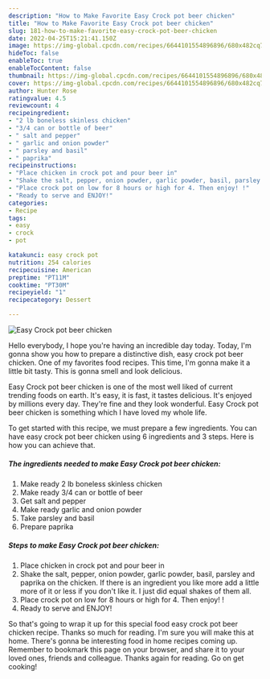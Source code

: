 ```yaml
---
description: "How to Make Favorite Easy Crock pot beer chicken"
title: "How to Make Favorite Easy Crock pot beer chicken"
slug: 181-how-to-make-favorite-easy-crock-pot-beer-chicken
date: 2022-04-25T15:21:41.150Z
image: https://img-global.cpcdn.com/recipes/6644101554896896/680x482cq70/easy-crock-pot-beer-chicken-recipe-main-photo.jpg
hideToc: false
enableToc: true
enableTocContent: false
thumbnail: https://img-global.cpcdn.com/recipes/6644101554896896/680x482cq70/easy-crock-pot-beer-chicken-recipe-main-photo.jpg
cover: https://img-global.cpcdn.com/recipes/6644101554896896/680x482cq70/easy-crock-pot-beer-chicken-recipe-main-photo.jpg
author: Hunter Rose
ratingvalue: 4.5
reviewcount: 4
recipeingredient:
- "2 lb boneless skinless chicken"
- "3/4 can or bottle of beer"
- " salt and pepper"
- " garlic and onion powder"
- " parsley and basil"
- " paprika"
recipeinstructions:
- "Place chicken in crock pot and pour beer in"
- "Shake the salt, pepper, onion powder, garlic powder, basil, parsley and paprika on the chicken. If there is an ingredient you like more add a little more of it or less if you don&#39;t like it. I just did equal shakes of them all."
- "Place crock pot on low for 8 hours or high for 4. Then enjoy! !"
- "Ready to serve and ENJOY!"
categories:
- Recipe
tags:
- easy
- crock
- pot

katakunci: easy crock pot 
nutrition: 254 calories
recipecuisine: American
preptime: "PT11M"
cooktime: "PT30M"
recipeyield: "1"
recipecategory: Dessert

---
```



![Easy Crock pot beer chicken](https://img-global.cpcdn.com/recipes/6644101554896896/680x482cq70/easy-crock-pot-beer-chicken-recipe-main-photo.jpg)

Hello everybody, I hope you're having an incredible day today. Today, I'm gonna show you how to prepare a distinctive dish, easy crock pot beer chicken. One of my favorites food recipes. This time, I'm gonna make it a little bit tasty. This is gonna smell and look delicious.

Easy Crock pot beer chicken is one of the most well liked of current trending foods on earth. It's easy, it is fast, it tastes delicious. It's enjoyed by millions every day. They're fine and they look wonderful. Easy Crock pot beer chicken is something which I have loved my whole life.




To get started with this recipe, we must prepare a few ingredients. You can have easy crock pot beer chicken using 6 ingredients and 3 steps. Here is how you can achieve that.

<!--inarticleads1-->

##### The ingredients needed to make Easy Crock pot beer chicken:

1. Make ready 2 lb boneless skinless chicken
1. Make ready 3/4 can or bottle of beer
1. Get  salt and pepper
1. Make ready  garlic and onion powder
1. Take  parsley and basil
1. Prepare  paprika




<!--inarticleads2-->

##### Steps to make Easy Crock pot beer chicken:

1. Place chicken in crock pot and pour beer in
1. Shake the salt, pepper, onion powder, garlic powder, basil, parsley and paprika on the chicken. If there is an ingredient you like more add a little more of it or less if you don&#39;t like it. I just did equal shakes of them all.
1. Place crock pot on low for 8 hours or high for 4. Then enjoy! !
1. Ready to serve and ENJOY!



So that's going to wrap it up for this special food easy crock pot beer chicken recipe. Thanks so much for reading. I'm sure you will make this at home. There's gonna be interesting food in home recipes coming up. Remember to bookmark this page on your browser, and share it to your loved ones, friends and colleague. Thanks again for reading. Go on get cooking!
